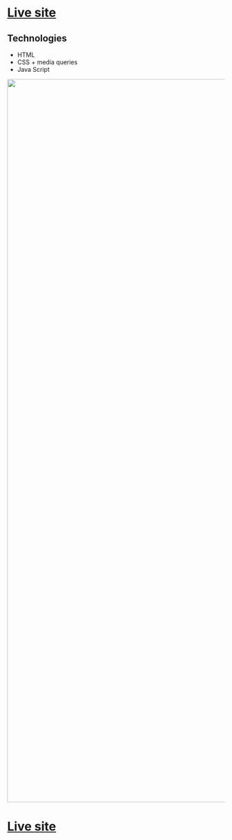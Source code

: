 <h1><a href="http://www.luxes.lt">Live site</a></h1>


## Technologies

- HTML
- CSS + media queries
- Java Script

<img width="1675" alt="" src="https://github.com/ArnasLuksas/luxes_web/blob/main/images/websitescreen.png">

<h1><a href="http://www.luxes.lt">Live site</a></h1>
